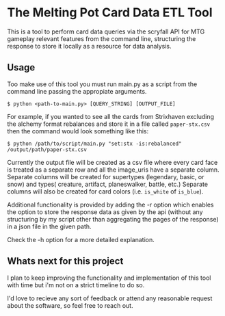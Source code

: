 # The Melting Pot Card Data ETL Tool

This is a tool to perform card data queries via the scryfall API for MTG gameplay relevant features from the command line, structuring the response to store it locally as a resource for data analysis. 

## Usage

Too make use of this tool you must run main.py as a script from the command line passing the appropiate arguments.

```
$ python <path-to-main.py> [QUERY_STRING] [OUTPUT_FILE]
```

For example, if you wanted to see all the cards from Strixhaven excluding the alchemy format rebalances and store it in a file called `paper-stx.csv` then the command would look something like this:

```
$ python /path/to/script/main.py "set:stx -is:rebalanced" /output/path/paper-stx.csv
```

Currently the output file will be created as a csv file where every card face is treated as a separate row and all the image_uris have a separate column. Separate columns will be created for supertypes (legendary, basic, or snow) and types( creature, artifact, planeswalker, battle, etc.) Separate columns will also be created for card colors (i.e. `is_white` of `is_blue`).

Additional functionality is provided by adding the -r option which enables the option to store the response data as given by the api (without any structuring by my script other than aggregating the pages of the response) in a json file in the given path. 

Check the -h option for a more detailed explanation.
## Whats next for this project

I plan to keep improving the functionality and implementation of this tool with time but i'm not on a strict timeline to do so. 

I'd love to recieve any sort of feedback or attend any reasonable request about the software, so feel free to reach out. 
